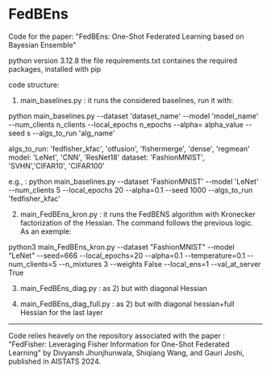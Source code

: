 # FedBEns
Code for the paper: "FedBEns: One-Shot Federated Learning based on Bayesian Ensemble" 

python version 3.12.8
the file requirements.txt containes the required packages, installed with pip

code structure:

1) main_baselines.py : it runs the considered baselines, run it with:

python main_baselines.py --dataset 'dataset_name' --model 'model_name' --num_clients n_clients --local_epochs n_epochs --alpha= alpha_value --seed s --algs_to_run 'alg_name' 

algs_to_run: 'fedfisher_kfac', 'otfusion', 'fishermerge', 'dense', 'regmean'
model: 'LeNet', 'CNN', 'ResNet18'
dataset: 'FashionMNIST', 'SVHN','CIFAR10', 'CIFAR100'

e.g., : python main_baselines.py --dataset 'FashionMNIST' --model 'LeNet' --num_clients 5 --local_epochs 20 --alpha=0.1 --seed 1000 --algs_to_run 'fedfisher_kfac'

2) main_FedBEns_kron.py : it runs the FedBENS algorithm with Kronecker factorization of the Hessian. The command follows the previous logic. As an exemple:

python3 main_FedBEns_kron.py  --dataset "FashionMNIST" --model "LeNet" --seed=666 --local_epochs=20 --alpha=0.1 --temperature=0.1 --num_clients=5 --n_mixtures 3 --weights False --local_ens=1 --val_at_server True 

3) main_FedBEns_diag.py : as 2) but with diagonal Hessian

4) main_FedBEns_diag_full.py : as 2) but with diagonal hessian+full Hessian for the last layer

----------------------------------------------------------------------------------------------
Code relies heavely on the repository associated with the paper : "FedFisher: Leveraging Fisher Information for One-Shot Federated Learning" by Divyansh Jhunjhunwala, Shiqiang Wang, and Gauri Joshi, published in AISTATS 2024.
